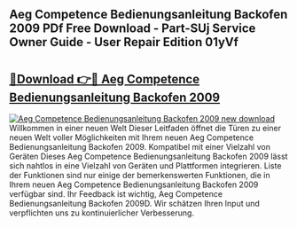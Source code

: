 ## Aeg Competence Bedienungsanleitung Backofen 2009 PDf Free Download - Part-SUj Service Owner Guide - User Repair Edition 01yVf

# <h2><a href="http://df67km.blite.top/?on=Aeg+Competence+Bedienungsanleitung+Backofen+2009">🔗Download 👉🔴 Aeg Competence Bedienungsanleitung Backofen 2009</a></h2>

[![Aeg Competence Bedienungsanleitung Backofen 2009 new download](https://i.imgur.com/lujVjoI.png)](http://df67km.blite.top/?on=Aeg+Competence+Bedienungsanleitung+Backofen+2009)
Willkommen in einer neuen Welt Dieser Leitfaden öffnet die Türen zu einer neuen Welt voller Möglichkeiten mit Ihrem neuen Aeg Competence Bedienungsanleitung Backofen 2009. Kompatibel mit einer Vielzahl von Geräten Dieses Aeg Competence Bedienungsanleitung Backofen 2009 lässt sich nahtlos in eine Vielzahl von Geräten und Plattformen integrieren. Liste der Funktionen sind nur einige der bemerkenswerten Funktionen, die in Ihrem neuen Aeg Competence Bedienungsanleitung Backofen 2009 verfügbar sind. Ihr Feedback ist wichtig, Aeg Competence Bedienungsanleitung Backofen 2009D. Wir schätzen Ihren Input und verpflichten uns zu kontinuierlicher Verbesserung.
